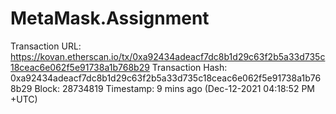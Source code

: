 # MetaMask.Assignment
Transaction URL: https://kovan.etherscan.io/tx/0xa92434adeacf7dc8b1d29c63f2b5a33d735c18ceac6e062f5e91738a1b768b29
Transaction Hash: 0xa92434adeacf7dc8b1d29c63f2b5a33d735c18ceac6e062f5e91738a1b768b29
Block: 28734819
Timestamp: 9 mins ago (Dec-12-2021 04:18:52 PM +UTC)
